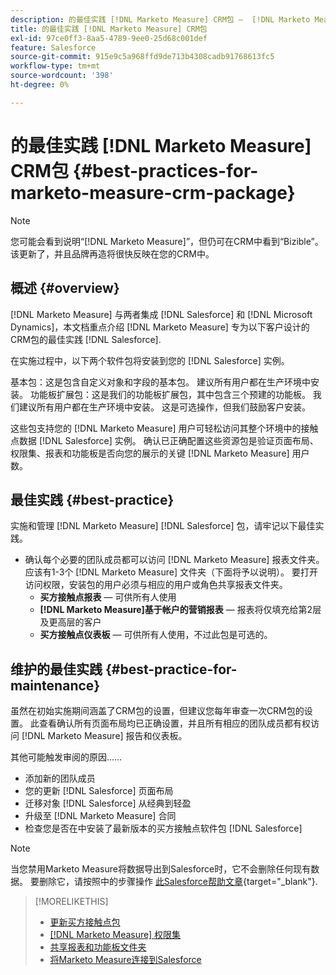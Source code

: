 ```yaml
---
description: 的最佳实践 [!DNL Marketo Measure] CRM包 —  [!DNL Marketo Measure]
title: 的最佳实践 [!DNL Marketo Measure] CRM包
exl-id: 97ce0ff3-8aa5-4789-9ee0-25d68c001def
feature: Salesforce
source-git-commit: 915e9c5a968ffd9de713b4308cadb91768613fc5
workflow-type: tm+mt
source-wordcount: '398'
ht-degree: 0%

---
```


# 的最佳实践 [!DNL Marketo Measure] CRM包 {#best-practices-for-marketo-measure-crm-package}

>[!NOTE]
>
>您可能会看到说明“[!DNL Marketo Measure]”，但仍可在CRM中看到“Bizible”。 该更新了，并且品牌再造将很快反映在您的CRM中。

## 概述 {#overview}

[!DNL Marketo Measure] 与两者集成 [!DNL Salesforce] 和 [!DNL Microsoft Dynamics]，本文档重点介绍 [!DNL Marketo Measure] 专为以下客户设计的CRM包的最佳实践 [!DNL Salesforce].

在实施过程中，以下两个软件包将安装到您的 [!DNL Salesforce] 实例。

基本包：这是包含自定义对象和字段的基本包。 建议所有用户都在生产环境中安装。
功能板扩展包：这是我们的功能板扩展包，其中包含三个预建的功能板。 我们建议所有用户都在生产环境中安装。 这是可选操作，但我们鼓励客户安装。

这些包支持您的 [!DNL Marketo Measure] 用户可轻松访问其整个环境中的接触点数据 [!DNL Salesforce] 实例。 确认已正确配置这些资源包是验证页面布局、权限集、报表和功能板是否向您的展示的关键 [!DNL Marketo Measure] 用户数。

## 最佳实践 {#best-practice}

实施和管理 [!DNL Marketo Measure] [!DNL Salesforce] 包，请牢记以下最佳实践。

* 确认每个必要的团队成员都可以访问 [!DNL Marketo Measure] 报表文件夹。 应该有1-3个 [!DNL Marketo Measure] 文件夹（下面将予以说明）。 要打开访问权限，安装包的用户必须与相应的用户或角色共享报表文件夹。
   * **买方接触点报表**  — 可供所有人使用
   * **[!DNL Marketo Measure]基于帐户的营销报表**  — 报表将仅填充给第2层及更高层的客户
   * **买方接触点仪表板**  — 可供所有人使用，不过此包是可选的。

## 维护的最佳实践 {#best-practice-for-maintenance}

虽然在初始实施期间涵盖了CRM包的设置，但建议您每年审查一次CRM包的设置。 此查看确认所有页面布局均已正确设置，并且所有相应的团队成员都有权访问 [!DNL Marketo Measure] 报告和仪表板。

其他可能触发审阅的原因……

* 添加新的团队成员
* 您的更新 [!DNL Salesforce] 页面布局
* 迁移对象 [!DNL Salesforce] 从经典到轻盈
* 升级至 [!DNL Marketo Measure] 合同
* 检查您是否在中安装了最新版本的买方接触点软件包 [!DNL Salesforce]

>[!NOTE]
>
>当您禁用Marketo Measure将数据导出到Salesforce时，它不会删除任何现有数据。 要删除它，请按照中的步骤操作 [此Salesforce帮助文章](https://help.salesforce.com/s/articleView?language=en_US&amp;id=sf.c360_a_delete_data_stream_records.htm&amp;type=5){target="_blank"}.

>[!MORELIKETHIS]
>
>* [更新买方接触点包](/help/configuration-and-setup/marketo-measure-and-salesforce/marketo-measure-salesforce-package-installation-and-set-up.md)
>* [[!DNL Marketo Measure] 权限集](/help/configuration-and-setup/marketo-measure-and-salesforce/marketo-measure-permission-sets.md)
>* [共享报表和功能板文件夹](https://help.salesforce.com/s/articleView?language=en_US&amp;id=analytics_share_folder.htm&amp;type=0)
>* [将Marketo Measure连接到Salesforce](/help/configuration-and-setup/marketo-measure-and-salesforce/connect-marketo-measure-to-salesforce.md)
